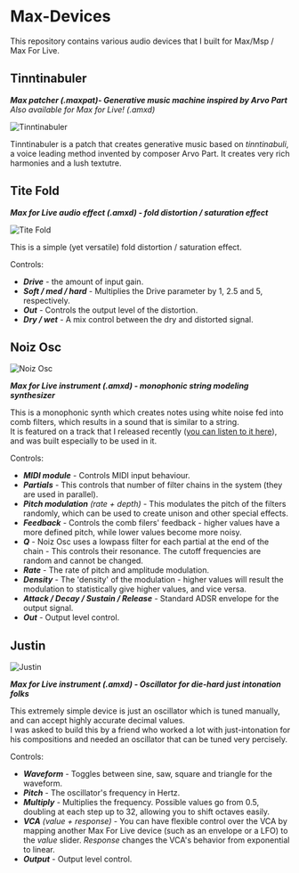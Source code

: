 # Max-Devices
This repository contains various audio devices that I built for Max/Msp / Max For Live. 

## Tinntinabuler
__*Max patcher (.maxpat)- Generative music machine inspired by Arvo Part*__\
*Also available for Max for Live! (.amxd)*

![Tinntinabuler](https://i.imgur.com/KRnjUSR.png)

Tinntinabuler is a patch that creates generative music based on *tinntinabuli*, a voice leading method invented by composer Arvo Part. It creates very rich harmonies and a lush textutre.

## Tite Fold
__*Max for Live audio effect (.amxd) - fold distortion / saturation effect*__

![Tite Fold](https://i.imgur.com/Z3QXfgi.png)

This is a simple (yet versatile) fold distortion / saturation effect.

Controls:

- __*Drive*__ - the amount of input gain.
- __*Soft / med / hard*__ - Multiplies the Drive parameter by 1, 2.5 and 5, respectively.
- __*Out*__ - Controls the output level of the distortion.
- __*Dry / wet*__ - A mix control between the dry and distorted signal.

## Noiz Osc

![Noiz Osc](https://i.imgur.com/Siup4wR.png)

__*Max for Live instrument (.amxd) - monophonic string modeling synthesizer*__

This is a monophonic synth which creates notes using white noise fed into comb filters, which results in a sound that is similar to a string.\
It is featured on a track that I released recently ([you can listen to it here](https://itaiarad.bandcamp.com/track/pardes-yavesh)), and was built especially to be used in it.

Controls:

- __*MIDI module*__ - Controls MIDI input behaviour.
- __*Partials*__ - This controls that number of filter chains in the system (they are used in parallel).
- *__Pitch modulation__ (rate + depth)* - This modulates the pitch of the filters randomly, which can be used to create unison and other special effects.
- __*Feedback*__ - Controls the comb filers' feedback - higher values have a more defined pitch, while lower values become more noisy.
- __*Q*__ - Noiz Osc uses a lowpass filter for each partial at the end of the chain - This controls their resonance. The cutoff frequencies are random and cannot be changed.
- __*Rate*__ - The rate of pitch and amplitude modulation.
- __*Density*__ - The 'density' of the modulation - higher values will result the modulation to statistically give higher values, and vice versa.
- __*Attack / Decay / Sustain / Release*__ - Standard ADSR envelope for the output signal.
- __*Out*__ - Output level control.

## Justin

![Justin](https://i.imgur.com/qDTQIAP.png)

__*Max for Live instrument (.amxd) - Oscillator for die-hard just intonation folks*__

This extremely simple device is just an oscillator which is tuned manually, and can accept highly accurate decimal values.\
I was asked to build this by a friend who worked a lot with just-intonation for his compositions and needed an oscillator that can be tuned very percisely.

Controls:
- __*Waveform*__ - Toggles between sine, saw, square and triangle for the waveform.
- __*Pitch*__ - The oscillator's frequency in Hertz.
- __*Multiply*__ - Multiplies the frequency. Possible values go from 0.5, doubling at each step up to 32, allowing you to shift octaves easily.
- *__VCA__ (value + response)* - You can have flexible control over the VCA by mapping another Max For Live device (such as an envelope or a LFO) to the *value* slider. *Response* changes the VCA's behavior from exponential to linear.
- __*Output*__ - Output level control.
